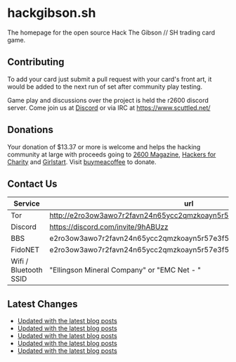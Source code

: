 # hackgibson.sh
The homepage for the open source Hack The Gibson // SH trading card game.


## Contributing

To add your card just submit a pull request with your card's front art, it would be added to the next run of set after community play testing.

Game play and discussions over the project is held the r2600 discord server. Come join us at [Discord](https://discord.com/invite/9hABUzz) or via IRC at https://www.scuttled.net/


## Donations

Your donation of $13.37 or more is welcome and helps the hacking community at large with proceeds going to [2600 Magazine](https://2600.com/), [Hackers for Charity](https://hackersforcharity.org) and [Girlstart](https://girlstart.org).  Visit [buymeacoffee](https://www.buymeacoffee.com/hackgibson.sh) to donate.


## Contact Us

Service | url
-|-
Tor | http://e2ro3ow3awo7r2favn24n65ycc2qmzkoayn5r57e3f56nvjwdcgg32ad.onion
Discord | https://discord.com/invite/9hABUzz
BBS | e2ro3ow3awo7r2favn24n65ycc2qmzkoayn5r57e3f56nvjwdcgg32ad.onion:23
FidoNET | e2ro3ow3awo7r2favn24n65ycc2qmzkoayn5r57e3f56nvjwdcgg32ad.onion:24554
Wifi / Bluetooth SSID | "Ellingson Mineral Company" or "EMC Net - <fidonet address>"

## Latest Changes
<!-- BLOG-POST-LIST:START -->
- [Updated with the latest blog posts](https://github.com/DFW2600/hackgibson.sh/commit/890798af4cc48b0ac10849102b00ce4e8a5e089b)
- [Updated with the latest blog posts](https://github.com/DFW2600/hackgibson.sh/commit/784268c06fc36b9c148947c5c883276d32f6674e)
- [Updated with the latest blog posts](https://github.com/DFW2600/hackgibson.sh/commit/3f157e596276afb5b7d86ab701ab22792f54da45)
- [Updated with the latest blog posts](https://github.com/DFW2600/hackgibson.sh/commit/670f31b338e95f7ca85cda8907e58f8ad7c6e29a)
- [Updated with the latest blog posts](https://github.com/DFW2600/hackgibson.sh/commit/915c587b0e1e40d3d235bcf93859af27188c57c9)
<!-- BLOG-POST-LIST:END -->
